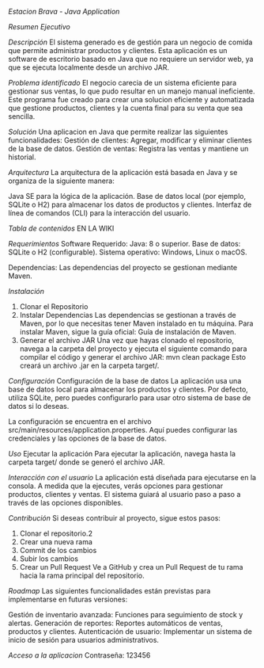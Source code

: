 *Estacion Brava - Java Application*

*Resumen Ejecutivo*

*Descripción*
El sistema generado es de gestión para un negocio de comida que permite administrar productos y clientes. Esta aplicación es un software de escritorio basado en Java que no requiere un servidor web, ya que se ejecuta localmente desde un archivo JAR.

*Problema identificado*
El negocio carecia de un sistema eficiente para gestionar sus ventas, lo que pudo resultar en un manejo manual ineficiente. Este programa fue creado para crear una solucion eficiente y automatizada que gestione productos, clientes y la cuenta final para su venta que sea sencilla.

*Solución*
Una aplicacion en Java que permite realizar las siguientes funcionalidades:
Gestión de clientes: Agregar, modificar y eliminar clientes de la base de datos.
Gestión de ventas: Registra las ventas y mantiene un historial.

*Arquitectura*
La arquitectura de la aplicación está basada en Java y se organiza de la siguiente manera:

Java SE para la lógica de la aplicación.
Base de datos local (por ejemplo, SQLite o H2) para almacenar los datos de productos y clientes.
Interfaz de línea de comandos (CLI) para la interacción del usuario.

*Tabla de contenidos*
EN LA WIKI

*Requerimientos*
Software Requerido:
Java: 8 o superior.
Base de datos: SQLite o H2 (configurable).
Sistema operativo: Windows, Linux o macOS.

Dependencias:
Las dependencias del proyecto se gestionan mediante Maven.

*Instalación*

1. Clonar el Repositorio
2. Instalar Dependencias
Las dependencias se gestionan a través de Maven, por lo que necesitas tener Maven instalado en tu máquina. Para instalar Maven, sigue la guía oficial: Guía de instalación de Maven.
3. Generar el archivo JAR
Una vez que hayas clonado el repositorio, navega a la carpeta del proyecto y ejecuta el siguiente comando para compilar el código y generar el archivo JAR:
mvn clean package
Esto creará un archivo .jar en la carpeta target/.

*Configuración*
Configuración de la base de datos La aplicación usa una base de datos local para almacenar los productos y clientes. Por defecto, utiliza SQLite, pero puedes configurarlo para usar otro sistema de base de datos si lo deseas.

La configuración se encuentra en el archivo src/main/resources/application.properties. Aquí puedes configurar las credenciales y las opciones de la base de datos.

*Uso*
Ejecutar la aplicación Para ejecutar la aplicación, navega hasta la carpeta target/ donde se generó el archivo JAR.

*Interacción con el usuario*
La aplicación está diseñada para ejecutarse en la consola. A medida que la ejecutes, verás opciones para gestionar productos, clientes y ventas. El sistema guiará al usuario paso a paso a través de las opciones disponibles.

*Contribución*
Si deseas contribuir al proyecto, sigue estos pasos:

1. Clonar el repositorio.2
2. Crear una nueva rama
3. Commit de los cambios
4. Subir los cambios
5. Crear un Pull Request Ve a GitHub y crea un Pull Request de tu rama hacia la rama principal del repositorio.

*Roadmap*
Las siguientes funcionalidades están previstas para implementarse en futuras versiones:

Gestión de inventario avanzada: Funciones para seguimiento de stock y alertas.
Generación de reportes: Reportes automáticos de ventas, productos y clientes.
Autenticación de usuario: Implementar un sistema de inicio de sesión para usuarios administrativos.

*Acceso a la aplicacion*
Contraseña: 123456



